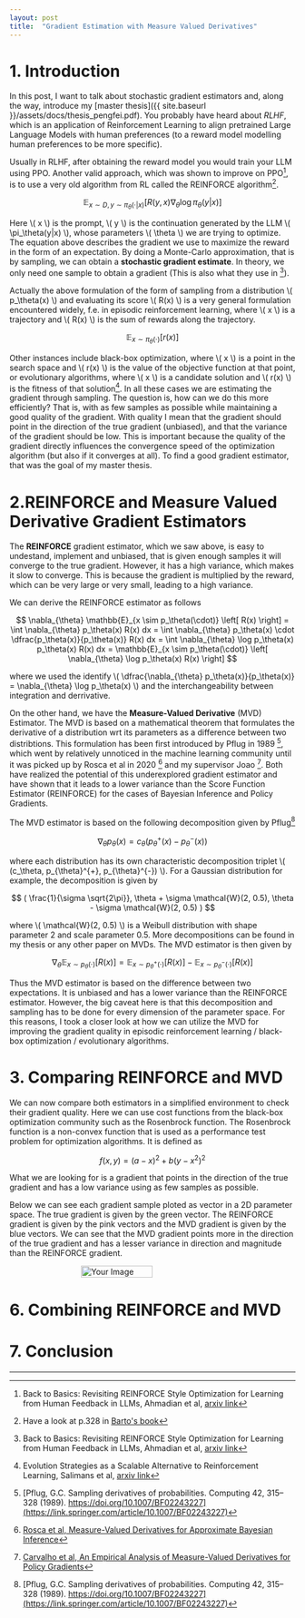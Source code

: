 ```yaml
---
layout: post
title:  "Gradient Estimation with Measure Valued Derivatives"
---
```


# 1. Introduction
In this post, I want to talk about stochastic gradient estimators and, along the way, introduce my [master thesis]({{ site.baseurl }}/assets/docs/thesis_pengfei.pdf). 
You probably have heard about *RLHF*, which is an application of Reinforcement Learning to align pretrained Large Language Models with human preferences (to a reward model modelling human preferences to be more specific).

Usually in RLHF, after obtaining the reward model you would train your LLM using PPO. Another valid approach, which was shown to improve on PPO[^1], is to use a very old algorithm from RL called the REINFORCE algorithm[^2].

$$
\mathbb{E}_{x \sim D, y \sim \pi_\theta(\cdot|x)} \left[ R(y, x) \nabla_\theta \log \pi_\theta(y|x) \right]
$$

Here \\( x \\) is the prompt, \\( y \\) is the continuation generated 
by the LLM \\( \pi_\theta(y|x) \\), whose parameters \\( \theta \\) 
we are trying to optimize. The equation above describes the gradient we use to maximize 
the reward in the form of an expectation. 
By doing a Monte-Carlo approximation, that is by sampling, we can obtain a **stochastic gradient estimate**. In theory, we only need one sample to obtain a gradient (This is also what they use in [^1]).

Actually the above formulation of the form of sampling from a distribution \\( p_\theta(x) \\) and evaluating its score \\( R(x) \\) is a very general formulation encountered widely, f.e. in episodic reinforcement learning, where \\( x \\) is a trajectory and \\( R(x) \\) is the sum of rewards along the trajectory.

$$
\mathbb{E}_{x \sim \pi_\theta(\cdot)} \left[ r(x) \right]
$$

Other instances include black-box optimization, where \\( x \\) is a point in the search space and \\( r(x) \\) is the value of the objective function at that point, or evolutionary algorithms, where \\( x \\) is a candidate solution and \\( r(x) \\) is the fitness of that solution[^3]. 
In all these cases we are estimating the gradient through sampling. The question is, how can we do this more efficiently? That is, with as few samples as possible while maintaining a good quality of the gradient. With quality I mean that the gradient should point in the direction of the true gradient (unbiased), and that the variance of the gradient should be low. This is important because the quality of the gradient directly influences the convergence speed of the optimization algorithm (but also if it converges at all). To find a good gradient estimator, that was the goal of my master thesis.


# 2.REINFORCE and Measure Valued Derivative Gradient Estimators
The **REINFORCE** gradient estimator, which we saw above, is easy to undestand, implement and unbiased, that is given enough samples it will converge to the true gradient. However, it has a high variance, which makes it slow to converge. This is because the gradient is multiplied by the reward, which can be very large or very small, leading to a high variance.

We can derive the REINFORCE estimator as follows 

$$
\nabla_{\theta} \mathbb{E}_{x \sim p_\theta(\cdot)} \left[ R(x) \right] = \int \nabla_{\theta} p_\theta(x) R(x) dx = \int \nabla_{\theta} p_\theta(x) \cdot \dfrac{p_\theta(x)}{p_\theta(x)}  R(x) dx  = 
\int \nabla_{\theta} \log p_\theta(x) p_\theta(x) R(x) dx = \mathbb{E}_{x \sim p_\theta(\cdot)} \left[ \nabla_{\theta} \log p_\theta(x) R(x) \right]
$$

where we used the identify \\( \dfrac{\nabla_{\theta} p_\theta(x)}{p_\theta(x)} = \nabla_{\theta} \log p_\theta(x) \\) and the interchangeability between integration and derrivative.

On the other hand, we have the **Measure-Valued Derivative** (MVD) Estimator. The MVD is based on a mathematical theorem that formulates the derivative of a distribution wrt its parameters as a difference between two distribtions. This formulation has been first introduced by Pflug in 1989 [^4], which went by relatively unnoticed in the machine learning community until it was picked up by Rosca et al in 2020 [^5] and
my supervisor Joao [^6]. Both have realized the potential of this underexplored gradient estimator and have shown that it leads to a lower variance than the Score Function Estimator (REINFORCE) for the cases of Bayesian Inference and Policy Gradients.

The MVD estimator is based on the following decomposition given by Pflug[^4]

$$
\nabla_{\theta} p_\theta(x) = c_\theta ( p_{\theta}^{+}(x) - p_{\theta}^{-}(x) )
$$

where each distribution has its own characteristic decomposition triplet \\( (c_\theta, p_{\theta}^{+}, p_{\theta}^{-}) \\). For a Gaussian distribution for example, the decomposition is given by

$$
 ( \frac{1}{\sigma \sqrt{2\pi}}, \theta + \sigma \mathcal{W}(2, 0.5), \theta - \sigma \mathcal{W}(2, 0.5) )
$$
    
where \\( \mathcal{W}(2, 0.5) \\) is a Weibull distribution with shape parameter 2 and scale parameter 0.5.
More decompositions can be found in my thesis or any other paper on MVDs.
The MVD estimator is then given by

$$
\nabla_{\theta} \mathbb{E}_{x \sim p_\theta(\cdot)} \left[ R(x) \right] = \mathbb{E}_{x \sim p_\theta^{+}(\cdot)} \left[ R(x) \right] - \mathbb{E}_{x \sim p_\theta^{-}(\cdot)} \left[ R(x) \right]
$$

Thus the MVD estimator is based on the difference between two expectations. It is unbiased and has a lower variance than the REINFORCE estimator. However, the big caveat here is that this decomposition and sampling has to be done for every dimension of the parameter space. For this reasons, I took a closer look at how we can utilize the MVD for improving the gradient quality in episodic reinforcement learning / black-box optimization / evolutionary algorithms.

# 3. Comparing REINFORCE and MVD
We can now compare both estimators in a simplified environment to check their gradient quality. Here we can use cost functions from the black-box optimization community such as the Rosenbrock function. 
The Rosenbrock function is a non-convex function that is used as a performance test problem for optimization algorithms. It is defined as 

$$
f(x, y) = (a - x)^2 + b(y - x^2)^2
$$

What we are looking for is a gradient that points in the direction of the true gradient and has a low variance using as few samples as possible.

Below we can see each gradient sample ploted as vector in a 2D parameter space. The true gradient is given by the green vector. The REINFORCE gradient is given by the pink vectors and the MVD gradient is given by the blue vectors. We can see that the MVD gradient points more in the direction of the true gradient and has a lesser variance in direction and magnitude than the REINFORCE gradient.

<div style="display: flex; justify-content: center;">
<img src="{{ site.baseurl }}/assets/images/reinforce_vs_mvd.png" alt="Your Image" style="width: 50%; height: 50%;" />
</div>

# 6. Combining REINFORCE and MVD

# 7. Conclusion
---
[^1]: Back to Basics: Revisiting REINFORCE Style Optimization for Learning from Human Feedback in LLMs, Ahmadian et al, [arxiv link](https://arxiv.org/pdf/2402.14740.pdf)
[^2]: Have a look at p.328 in [Barto's book](http://incompleteideas.net/book/RLbook2020.pdf) 
[^3]: Evolution Strategies as a Scalable Alternative to Reinforcement Learning, Salimans et al, [arxiv link](https://arxiv.org/pdf/1703.03864.pdf)
[^4]: [Pflug, G.C. Sampling derivatives of probabilities. Computing 42, 315–328 (1989). https://doi.org/10.1007/BF02243227](https://link.springer.com/article/10.1007/BF02243227)
[^5]: [Rosca et al, Measure-Valued Derivatives for Approximate Bayesian Inference](http:/bayesiandeeplearning.org/2019/papers/76.pdf)
[^6]: [Carvalho et al, An Empirical Analysis of Measure-Valued Derivatives for Policy Gradients](https://www.semanticscholar.org/reader/8f1eb8941f4a229a52bd122f4a8928922375e946)

